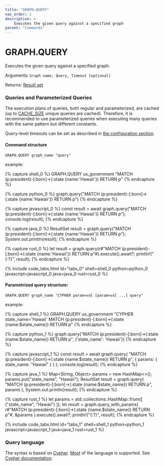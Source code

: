 ```yaml
---
title: "GRAPH.QUERY"
nav_order: 1
description: >
    Executes the given query against a specified graph
parent: "Commands"    
---
```


# GRAPH.QUERY

Executes the given query against a specified graph.

Arguments: `Graph name, Query, Timeout [optional]`

Returns: [Result set](/design/result-structure)

### Queries and Parameterized Queries

The execution plans of queries, both regular and parameterized, are cached (up to [CACHE_SIZE](/configuration#cache_size) unique queries are cached). Therefore, it is recommended to use parameterized queries when executing many queries with the same pattern but different constants.

Query-level timeouts can be set as described in [the configuration section](/configuration#timeout).

#### Command structure

`GRAPH.QUERY graph_name "query"`

example:

{% capture shell_0 %}
GRAPH.QUERY us_government "MATCH (p:president)-[:born]->(:state {name:'Hawaii'}) RETURN p"
{% endcapture %}

{% capture python_0 %}
graph.query("MATCH (p:president)-[:born]->(:state {name:'Hawaii'}) RETURN p")
{% endcapture %}

{% capture javascript_0 %}
const result = await graph.query("MATCH (p:president)-[:born]->(:state {name:'Hawaii'}) RETURN p");
console.log(result);
{% endcapture %}

{% capture java_0 %}
ResultSet result = graph.query("MATCH (p:president)-[:born]->(:state {name:'Hawaii'}) RETURN p");
System.out.println(result);
{% endcapture %}

{% capture rust_0 %}
let result = graph.query(r#"MATCH (p:president)-[:born]->(:state {name:'Hawaii'}) RETURN p"#).execute().await?;
println!("{:?}", result);
{% endcapture %}

{% include code_tabs.html id="tabs_0" shell=shell_0 python=python_0 javascript=javascript_0 java=java_0 rust=rust_0 %}


#### Parametrized query structure:

`GRAPH.QUERY graph_name "CYPHER param=val [param=val ...] query"`

example:

{% capture shell_1 %}
GRAPH.QUERY us_government "CYPHER state_name='Hawaii' MATCH (p:president)-[:born]->(:state {name:$state_name}) RETURN p"
{% endcapture %}

{% capture python_1 %}
graph.query("MATCH (p:president)-[:born]->(:state {name:$state_name}) RETURN p", {'state_name': 'Hawaii'})
{% endcapture %}

{% capture javascript_1 %}
const result = await graph.query(
  "MATCH (p:president)-[:born]->(:state {name:$state_name}) RETURN p",
  { params: { state_name: "Hawaii" } }
);
console.log(result);
{% endcapture %}

{% capture java_1 %}
Map<String, Object> params = new HashMap<>();
params.put("state_name", "Hawaii");
ResultSet result = graph.query(
  "MATCH (p:president)-[:born]->(:state {name:$state_name}) RETURN p",
  params
);
System.out.println(result);
{% endcapture %}

{% capture rust_1 %}
let params = std::collections::HashMap::from([
    ("state_name", "Hawaii")
]);
let result = graph.query_with_params(
    r#"MATCH (p:president)-[:born]->(:state {name:$state_name}) RETURN p"#,
    &params
).execute().await?;
println!("{:?}", result);
{% endcapture %}

{% include code_tabs.html id="tabs_1" shell=shell_1 python=python_1 javascript=javascript_1 java=java_1 rust=rust_1 %}

### Query language

The syntax is based on [Cypher](http://www.opencypher.org/). [Most](/cypher/cypher-support) of the language is supported. See [Cypher documentation](/cypher).